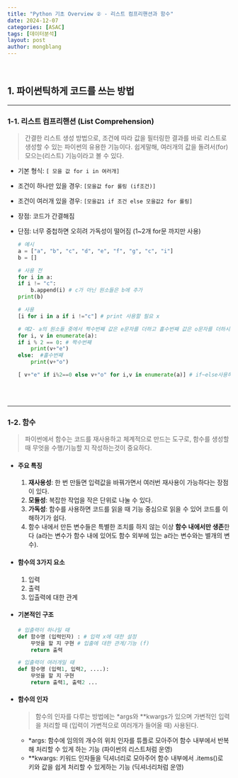 ```yaml
---
title: "Python 기초 Overview ② - 리스트 컴프리핸션과 함수"
date: 2024-12-07
categories: [ASAC]
tags: [데이터분석]
layout: post
author: mongblang
---
```

&nbsp;  

## **1. 파이썬틱하게 코드를 쓰는 방법**
---
### **1-1. 리스트 컴프리핸션 (List Comprehension)**
> 간결한 리스트 생성 방법으로, 조건에 따라 값을 필터링한 결과를 바로 리스트로 생성할 수 있는 파이썬의 유용한 기능이다. 쉽게말해, 여러개의 값을 돌려서(for) 모으는(리스트) 기능이라고 볼 수 있다.  

- 기본 형식: `[ 모을 값 for i in 여러개]` 
- 조건이 하나만 있을 경우: `[모을값 for 롤링 (if조건)]`
- 조건이 여러개 있을 경우: `[모을값1 if 조건 else 모을값2 for 롤링]`
- 장점: 코드가 간결해짐 
- 단점: 너무 중첩하면 오히려 가독성이 떨어짐 (1~2개 for문 까지만 사용)

    ```python
    # 예시
    a = ["a", "b", "c", "d", "e", "f", "g", "c", "i"]
    b = []

    # 사용 전 
    for i in a: 
    if i != "c":
        b.append(i) # c가 아닌 원소들은 b에 추가
    print(b) 

    # 사용 
    [i for i in a if i !="c"] # print 사용할 필요 x

    # 예2- a의 원소들 중에서 짝수번째 값은 e문자를 더하고 홀수번째 값은 o문자를 더하시오 (2개의 경우)
    for i, v in enumerate(a):  
    if i % 2 == 0: # 짝수번째
        print(v+"e")
    else:  #홀수번째
        print(v+"o")

    [ v+"e" if i%2==0 else v+"o" for i,v in enumerate(a)] # if~else사용하는 경우에 앞쪽으로 (true일 때 앞, false일때 뒤)
    ```

&nbsp;  
&nbsp;  

---
### **1-2. 함수**
> 파이썬에서 함수는 코드를 재사용하고 체계적으로 만드는 도구로, 함수를 생성할 때 무엇을 수행/기능할 지 작성하는것이 중요하다.  

- #### **주요 특징**
    1. **재사용성**: 한 번 만들면 입력값을 바꿔가면서 여러번 재사용이 가능하다는 장점이 있다. 
    2. **모듈성**: 복잡한 작업을 작은 단위로 나눌 수 있다.
    3. **가독성**: 함수를 사용하면 코드를 읽을 때 기능 중심으로 읽을 수 있어 코드를 이해하기가 쉽다. 
    4. 함수 내에서 만든 변수들은 특별한 조치를 하지 않는 이상 **함수 내에서만 생존**한다 (a라는 변수가 함수 내에 있어도 함수 외부에 있는 a라는 변수와는 별개의 변수).  


- #### **함수의 3가지 요소**
    1. 입력
    2. 출력
    3. 입출력에 대한 관계 

- #### **기본적인 구조** 

    ```python
    # 입출력이 하나일 때 
    def 함수명 (입력인자) : # 입력 x에 대한 설정
        무엇을 할 지 구현 # 입출에 대한 관계/기능 (f)
        return 출력 

    # 입출력이 여러개일 때 
    def 함수명 (입력1, 입력2, ....):
        무엇을 할 지 구현
        return 출력1, 출력2 ...
    ```

- #### **함수의 인자**
    > 함수의 인자를 다루는 방법에는 *args와 **kwargs가 있으며 가변적인 입력을 처리할 때 (입력이 가변적으로 여러개가 들어올 때) 사용된다.   

    - *args: 함수에 임의의 개수의 위치 인자를 튜플로 모아주어 함수 내부에서 반복해 처리할 수 있게 하는 기능 (파이썬의 리스트처럼 운영) 
    - **kwargs: 키워드 인자들을 딕셔너리로 모아주어 함수 내부에서 .items()로 키와 값을 쉽게 처리할 수 있게하는 기능
    (딕셔너리처럼 운영)


